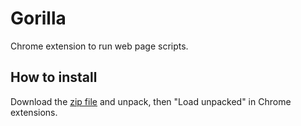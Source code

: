 # Gorilla

Chrome extension to run web page scripts.

## How to install

Download the [zip file](https://github.com/slammayjammay/gorilla/files/6059556/gorilla.zip) and unpack, then "Load unpacked" in Chrome extensions.
